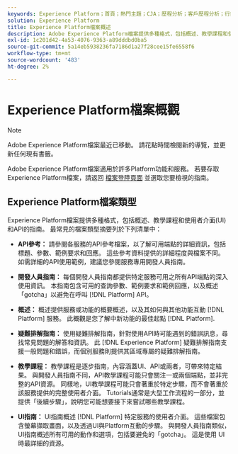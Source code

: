 ```yaml
---
keywords: Experience Platform；首頁；熱門主題；CJA；歷程分析；客戶歷程分析；行銷活動協調；協調；客戶歷程；歷程；歷程協調；功能；工作流程
solution: Experience Platform
title: Experience Platform檔案概述
description: Adobe Experience Platform檔案提供多種格式，包括概述、教學課程和使用者介面與API的指南。 以下是Experience Platform服務最常見的檔案類型的簡短說明。
exl-id: 1c201d42-4a53-4076-9363-a89dddbd0ba5
source-git-commit: 5a14eb5938236fa7186d1a27f28cee15fe6558f6
workflow-type: tm+mt
source-wordcount: '483'
ht-degree: 2%

---
```


# Experience Platform檔案概觀

>[!NOTE]
>
>Adobe Experience Platform檔案最近已移動。 請花點時間檢閱新的導覽，並更新任何現有書籤。

Adobe Experience Platform檔案適用於許多Platform功能和服務。 若要存取Experience Platform檔案，請返回 [檔案登陸頁面](https://experienceleague.adobe.com/docs/experience-platform.html) 並選取您要檢視的指南。

## Experience Platform檔案類型

Experience Platform檔案提供多種格式，包括概述、教學課程和使用者介面(UI)和API的指南。 最常見的檔案類型摘要列於下列清單中：

* **API參考：** 請參閱各服務的API參考檔案，以了解可用端點的詳細資訊，包括標題、參數、範例要求和回應。 這些參考資料提供的詳細程度與檔案不同。 如需詳細的API使用範例，建議您參閱服務專用開發人員指南。

* **開發人員指南：** 每個開發人員指南都提供特定服務可用之所有API端點的深入使用資訊。 本指南包含可用的查詢參數、範例要求和範例回應，以及概述「gotcha」以避免在呼叫 [!DNL Platform] API。

* **概述：** 概述提供服務或功能的概要概述，以及其如何與其他功能互動 [!DNL Platform] 服務。 此概觀是您了解中新功能的最佳起點 [!DNL Platform].

* **疑難排解指南：** 使用疑難排解指南，針對使用API時可能遇到的錯誤訊息，尋找常見問題的解答和資訊。 此 [!DNL Experience Platform] 疑難排解指南支援一般問題和錯誤，而個別服務則提供其區域專屬的疑難排解指南。

* **教學課程：** 教學課程是逐步指南，內容涵蓋UI、API或兩者，可帶來特定結果。 與開發人員指南不同，API教學課程可能只會關注一或兩個端點，並非完整的API資源。 同樣地，UI教學課程可能只會著重於特定步驟，而不會著重於該服務提供的完整使用者介面。 Tutorials通常是大型工作流程的一部分，並提供「後續步驟」，說明您可能想要接下來嘗試哪些教學課程。

* **UI指南：** UI指南概述 [!DNL Platform] 特定服務的使用者介面。 這些檔案包含螢幕擷取畫面，以及透過UI與Platform互動的步驟。 與開發人員指南類似，UI指南概述所有可用的動作和選項，包括要避免的「gotcha」。 這是使用  UI 時最詳細的資源。
